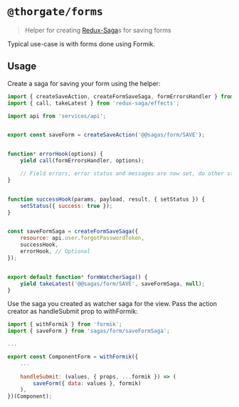 # `@thorgate/forms`

> Helper for creating [Redux-Saga](https://github.com/redux-saga/redux-saga)s for saving forms

Typical use-case is with forms done using Formik.

## Usage

Create a saga for saving your form using the helper:
```js
import { createSaveAction, createFormSaveSaga, formErrorsHandler } from '@thorgate/spa-forms';
import { call, takeLatest } from 'redux-saga/effects';

import api from 'services/api';


export const saveForm = createSaveAction('@@sagas/form/SAVE');


function* errorHook(options) {
    yield call(formErrorsHandler, options);

    // Field errors, error status and messages are now set, do other stuff here if necessary
}


function successHook(params, payload, result, { setStatus }) {
    setStatus({ success: true });
}


const saveFormSaga = createFormSaveSaga({
    resource: api.user.forgotPasswordToken,
    successHook,
    errorHook, // Optional
});


export default function* formWatcherSaga() {
    yield takeLatest('@@sagas/form/SAVE', saveFormSaga, null);
}
```

Use the saga you created as watcher saga for the view. Pass the action creator as handleSubmit prop to withFormik:

```js
import { withFormik } from 'formik';
import { saveForm } from 'sagas/form/saveFormSaga';

...

export const ComponentForm = withFormik({
    ...
    
    handleSubmit: (values, { props, ...formik }) => (
        saveForm({ data: values }, formik)
    ),
})(Component);

```
